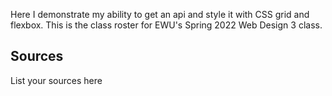 Here I demonstrate my ability to get an api and style it with CSS grid and flexbox. This is the class roster for EWU's Spring 2022 Web Design 3 class.

## Sources
List your sources here
